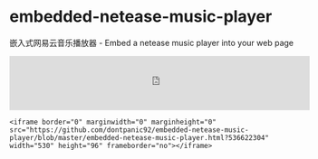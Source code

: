 # embedded-netease-music-player
嵌入式网易云音乐播放器 - Embed a netease music player into your web page

<iframe border="0" marginwidth="0" marginheight="0" src="https://github.com/dontpanic92/embedded-netease-music-player/blob/master/embedded-netease-music-player.html?536622304" width="530" height="96" frameborder="no"></iframe>

```
<iframe border="0" marginwidth="0" marginheight="0" src="https://github.com/dontpanic92/embedded-netease-music-player/blob/master/embedded-netease-music-player.html?536622304" width="530" height="96" frameborder="no"></iframe>
```
